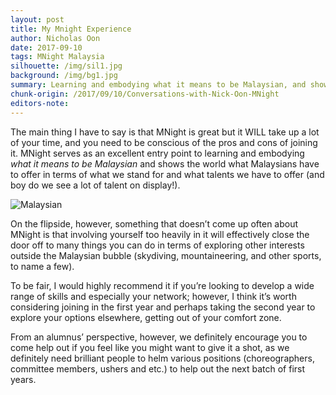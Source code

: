 ```yaml
---
layout: post
title: My Mnight Experience
author: Nicholas Oon
date: 2017-09-10
tags: MNight Malaysia
silhouette: /img/sil1.jpg
background: /img/bg1.jpg
summary: Learning and embodying what it means to be Malaysian, and showing the world what we have to offer. 
chunk-origin: /2017/09/10/Conversations-with-Nick-Oon-MNight
editors-note: 
---
```


The main thing I have to say is that MNight is great but it WILL take up a lot of your time, and you need to be conscious of the pros and cons of joining it. MNight serves as an excellent entry point to learning and embodying *what it means to be Malaysian* and shows the world what Malaysians have to offer in terms of what we stand for and what talents we have to offer (and boy do we see a lot of talent on display!). 

![Malaysian](https://kualistories.github.io/img/Malaysian.jpg)

On the flipside, however, something that doesn’t come up often about MNight is that involving yourself too heavily in it will effectively close the door off to many things you can do in terms of exploring other interests outside the Malaysian bubble (skydiving, mountaineering, and other sports, to name a few).

To be fair, I would highly recommend it if you’re looking to develop a wide range of skills and especially your network; however, I think it’s worth considering joining in the first year and perhaps taking the second year to explore your options elsewhere, getting out of your comfort zone. 

From an alumnus’ perspective, however, we definitely encourage you to come help out if you feel like you might want to give it a shot, as we definitely need brilliant people to helm various positions (choreographers, committee members, ushers and etc.) to help out the next batch of first years. 
